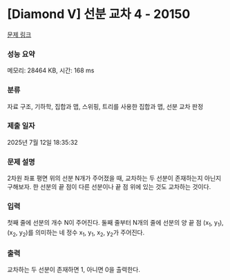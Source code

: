 # [Diamond V] 선분 교차 4 - 20150 

[문제 링크](https://www.acmicpc.net/problem/20150) 

### 성능 요약

메모리: 28464 KB, 시간: 168 ms

### 분류

자료 구조, 기하학, 집합과 맵, 스위핑, 트리를 사용한 집합과 맵, 선분 교차 판정

### 제출 일자

2025년 7월 12일 18:35:32

### 문제 설명

<p>2차원 좌표 평면 위의 선분 N개가 주어졌을 때, 교차하는 두 선분이 존재하는지 아닌지 구해보자. 한 선분의 끝 점이 다른 선분이나 끝 점 위에 있는 것도 교차하는 것이다.</p>

### 입력 

 <p>첫째 줄에 선분의 개수 N이 주어진다. 둘째 줄부터 N개의 줄에 선분의 양 끝 점 (x<sub>1</sub>, y<sub>1</sub>), (x<sub>2</sub>, y<sub>2</sub>)를 의미하는 네 정수 x<sub>1</sub>, y<sub>1</sub>, x<sub>2</sub>, y<sub>2</sub>가 주어진다.</p>

### 출력 

 <p>교차하는 두 선분이 존재하면 1, 아니면 0을 출력한다.</p>


